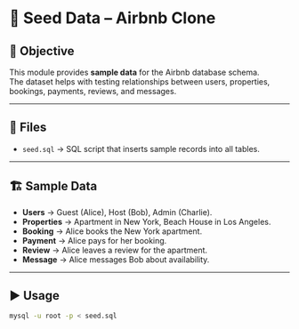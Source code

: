# 📂 Seed Data – Airbnb Clone

## 🎯 Objective

This module provides **sample data** for the Airbnb database schema.  
The dataset helps with testing relationships between users, properties, bookings, payments, reviews, and messages.

---

## 📌 Files

- `seed.sql` → SQL script that inserts sample records into all tables.

---

## 🏗️ Sample Data

- **Users** → Guest (Alice), Host (Bob), Admin (Charlie).
- **Properties** → Apartment in New York, Beach House in Los Angeles.
- **Booking** → Alice books the New York apartment.
- **Payment** → Alice pays for her booking.
- **Review** → Alice leaves a review for the apartment.
- **Message** → Alice messages Bob about availability.

---

## ▶️ Usage

```bash
mysql -u root -p < seed.sql
```
